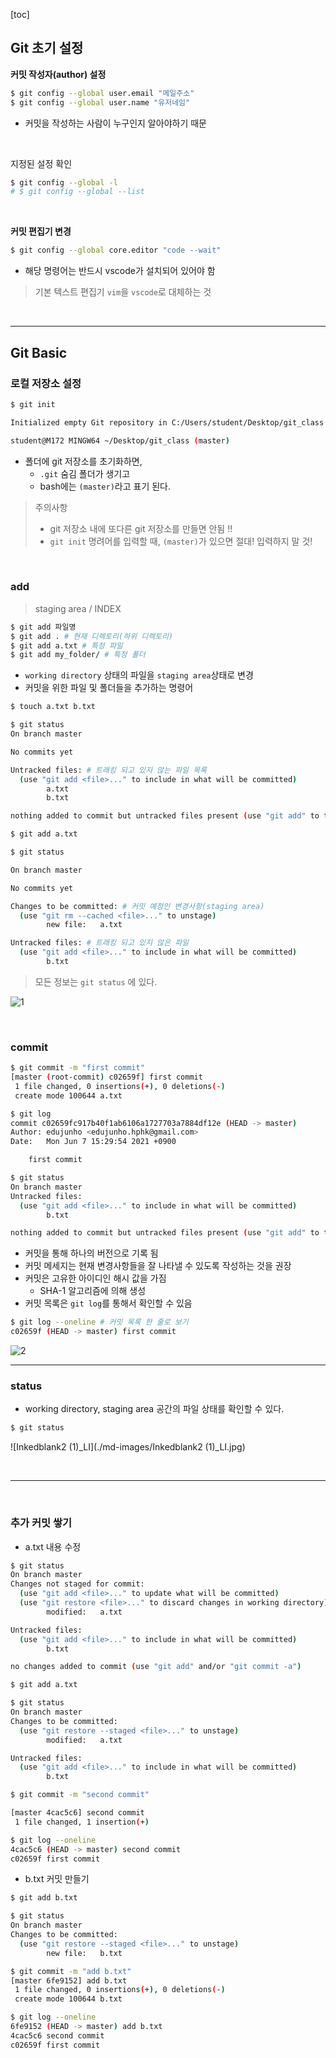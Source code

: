 [toc]

## Git 초기 설정

**커밋 작성자(author) 설정**

```bash
$ git config --global user.email "메일주소"
$ git config --global user.name "유저네임"
```

- 커밋을 작성하는 사람이 누구인지 알아야하기 때문

<br>

지정된 설정 확인

```bash
$ git config --global -l
# $ git config --global --list
```

<br>

**커밋 편집기 변경**

```bash
$ git config --global core.editor "code --wait"
```

- 해당 명령어는 반드시 vscode가 설치되어 있어야 함

> 기본 텍스트 편집기 `vim`을 `vscode`로 대체하는 것

<br>

---

## Git Basic

### 로컬 저장소 설정

```bash
$ git init

Initialized empty Git repository in C:/Users/student/Desktop/git_class

student@M172 MINGW64 ~/Desktop/git_class (master)
```

- 폴더에 git 저장소를 초기화하면,
  - `.git` 숨김 폴더가 생기고
  - bash에는 `(master)`라고 표기 된다.

> 주의사항
>
> - git 저장소 내에 또다른 git 저장소를 만들면 안됨 !!
> - `git init` 명려어를 입력할 때, `(master)`가 있으면 절대! 입력하지 말 것!

<br>

### add

> staging area / INDEX

```bash
$ git add 파일명
$ git add . # 현재 디렉토리(하위 디렉토리)
$ git add a.txt # 특정 파일
$ git add my_folder/ # 특정 폴더
```

- `working directory` 상태의 파일을 `staging area`상태로 변경
- 커밋을 위한 파일 및 폴더들을 추가하는 명령어

```bash
$ touch a.txt b.txt

$ git status
On branch master

No commits yet

Untracked files: # 트래킹 되고 있지 않는 파일 목록
  (use "git add <file>..." to include in what will be committed)
        a.txt
        b.txt

nothing added to commit but untracked files present (use "git add" to track)
```

```bash
$ git add a.txt
```

```bash
$ git status

On branch master

No commits yet

Changes to be committed: # 커밋 예정인 변경사항(staging area)
  (use "git rm --cached <file>..." to unstage)
        new file:   a.txt

Untracked files: # 트래킹 되고 있지 않은 파일
  (use "git add <file>..." to include in what will be committed)
        b.txt
```

> 모든 정보는 `git status` 에 있다.

![1](./md-images/1.jpg)

<br>

### commit

```bash
$ git commit -m "first commit"
[master (root-commit) c02659f] first commit
 1 file changed, 0 insertions(+), 0 deletions(-)
 create mode 100644 a.txt
```

```bash
$ git log
commit c02659fc917b40f1ab6106a1727703a7884df12e (HEAD -> master)
Author: edujunho <edujunho.hphk@gmail.com>
Date:   Mon Jun 7 15:29:54 2021 +0900

    first commit
```

```bash
$ git status
On branch master
Untracked files:
  (use "git add <file>..." to include in what will be committed)
        b.txt

nothing added to commit but untracked files present (use "git add" to track)
```

- 커밋을 통해 하나의 버전으로 기록 됨
- 커밋 메세지는 현재 변경사항들을 잘 나타낼 수 있도록 작성하는 것을 권장
- 커밋은 고유한 아이디인 해시 값을 가짐
  - SHA-1 알고리즘에 의해 생성
- 커밋 목록은 `git log`를 통해서 확인할 수 있음

```bash
$ git log --oneline # 커밋 목록 한 줄로 보기
c02659f (HEAD -> master) first commit
```

![2](./md-images/2.jpg)

---

### status

- working directory, staging area 공간의 파일 상태를 확인할 수 있다.

```bash
$ git status
```

![Inkedblank2 (1)_LI](./md-images/Inkedblank2 (1)_LI.jpg)

<br>

---

<br>

### 추가 커밋 쌓기

- a.txt 내용 수정

```bash
$ git status
On branch master
Changes not staged for commit:
  (use "git add <file>..." to update what will be committed)
  (use "git restore <file>..." to discard changes in working directory)
        modified:   a.txt

Untracked files:
  (use "git add <file>..." to include in what will be committed)
        b.txt

no changes added to commit (use "git add" and/or "git commit -a")
```

```bash
$ git add a.txt

$ git status
On branch master
Changes to be committed:
  (use "git restore --staged <file>..." to unstage)
        modified:   a.txt

Untracked files:
  (use "git add <file>..." to include in what will be committed)
        b.txt
```

```bash
$ git commit -m "second commit"

[master 4cac5c6] second commit
 1 file changed, 1 insertion(+)
```

```bash
$ git log --oneline
4cac5c6 (HEAD -> master) second commit
c02659f first commit
```

- b.txt 커밋 만들기

```bash
$ git add b.txt

$ git status
On branch master
Changes to be committed:
  (use "git restore --staged <file>..." to unstage)
        new file:   b.txt

$ git commit -m "add b.txt"
[master 6fe9152] add b.txt
 1 file changed, 0 insertions(+), 0 deletions(-)
 create mode 100644 b.txt
```

```bash
$ git log --oneline
6fe9152 (HEAD -> master) add b.txt
4cac5c6 second commit
c02659f first commit
```
